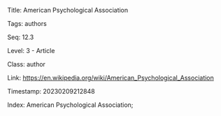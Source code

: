 Title:  American Psychological Association

Tags:   authors

Seq:    12.3

Level:  3 - Article

Class:  author

Link:   https://en.wikipedia.org/wiki/American_Psychological_Association

Timestamp: 20230209212848

Index:  American Psychological Association; 
